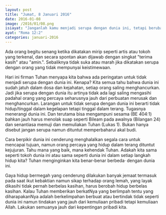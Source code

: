 ```yaml
---
layout: post
title: "Jumat, 8 Januari 2016"
date: 2016-01-08
image: /2016/01/08.png
isiayat: "Janganlah kamu menjadi serupa dengan dunia ini, tetapi berubahlah oleh pembaharuan budimu, sehingga kamu dapat membedakan manakah kehendak Allah: apa yang baik, yang berkenan kepada Allah dan yang sempurna."
ayat: "Roma 12:2"
categories: januari-2016
---
```


Ada orang begitu senang ketika dikatakan mirip seperti artis atau tokoh yang terkenal, dan secara spontan akan dijawab dengan singkat "terima kasih" atau "amin.". Sebaliknya tidak suka atau marah jika dikatakan serupa dengan orang yang tidak mempunyai keistimewaan.

Hari ini firman Tuhan menyapa kita bahwa ada peringatan untuk tidak menjadi serupa dengan dunia ini. Kenapa? Kita semua tahu bahwa dunia ini sudah jatuh dalam dosa dan kejahatan, setiap orang saling menghancurkan. Jadi jika serupa dengan dunia itu artinya tidak ada lagi saling mengasihi padahal orang yang percaya seharusnya jauh dari perbuatan merusak dan menghancurkan. Larangan untuk tidak serupa dengan dunia ini berarti tidak hidup/tinggal dalam kegelapan tetapi tinggal dalam terang. Tugasnya menerangi dunia ini. Dan terutama bisa mengampuni sesama (BE 404:1) bahkan jauh harus menolak suap seperti Bileam pada awalnya (Bilangan 24) dan senantiasa memuji dan memuliakan Tuhan (Lukas 1). Bukan hanya disebut jangan serupa namun dituntut memperbaharui akal budi.

Cara berpikir dunia ini cenderung menghalalkan segala cara untuk mencapai tujuan, namun orang percaya yang hidup dalam terang dituntut kejujuran. Tahu mana yang baik, mana kehendak Tuhan. Adakah kita sama seperti tokoh dunia ini atau sama seperti dunia ini dalam setiap langkah hidup kita? Tuhan menginginkan kita benar-benar berbeda· dengan dunia ini.

Gaya hidup bermegah yang cenderung dilakukan banyak jemaat termasuk pada saat ikut kebaktian namun sikap terhadap orang lemah, yang layak dikasihi tidak pernah berbelas kasihan, harus berobah hidup berbelas kasihan. Kalau Tuhan memberikan berkatNya yang berlimpah tentu yang diharapakanNya adalah berkelimpahan berbuat atau bertindak tidak seperti dunia ini namun tindakan yang jauh dari kemuliaan pribadi tetapi kemuliaan Allah. Lakukan semuanya jauh dari kepentingan pribadi kita.